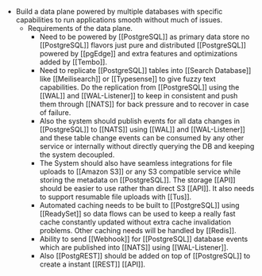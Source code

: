 - Build a data plane powered by multiple databases with specific capabilities to run applications smooth without much of issues.
	- Requirements of the data plane.
		- Need to be powered by [[PostgreSQL]] as primary data store no [[PostgreSQL]] flavors just pure and distributed [[PostgreSQL]] powered by [[pgEdge]] and extra features and optimizations added by [[Tembo]].
		- Need to replicate [[PostgreSQL]] tables into [[Search Database]] like [[Meilisearch]] or [[Typesense]] to give fuzzy text capabilities. Do the replication from [[PostgreSQL]] using the [[WAL]] and [[WAL-Listener]] to keep in consistent and push them through [[NATS]] for back pressure and to recover in case of failure.
		- Also the system should publish events for all data changes in [[PostgreSQL]] to [[NATS]] using [[WAL]] and [[WAL-Listener]] and these table change events can be consumed by any other service or internally without directly querying the DB and keeping the system decoupled.
		- The System should also have seamless integrations for file uploads to [[Amazon S3]] or any S3 compatible service while storing the metadata on [[PostgreSQL]]. The storage [[API]] should be easier to use rather than direct S3 [[API]]. It also needs to support resumable file uploads with [[Tus]].
		- Automated caching needs to be built to [[PostgreSQL]] using [[ReadySet]] so data flows can be used to keep a really fast cache constantly updated without extra cache invalidation problems. Other caching needs will be handled by [[Redis]].
		- Ability to send [[Webhook]] for [[PostgreSQL]] database events which are published into [[NATS]] using [[WAL-Listener]].
		- Also [[PostgREST]] should be added on top of [[PostgreSQL]] to create a instant [[REST]] [[API]].